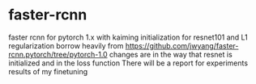 # faster-rcnn
faster rcnn for pytorch 1.x with kaiming initialization for resnet101 and L1 regularization borrow heavily from https://github.com/jwyang/faster-rcnn.pytorch/tree/pytorch-1.0
changes are in the way that resnet is initialized and in the loss function
There will be a report for experiments results of my finetuning
